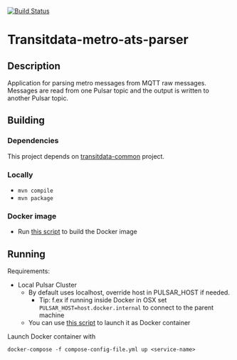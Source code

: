 [![Build Status](https://travis-ci.org/HSLdevcom/transitdata-metro-ats-parser.svg?branch=master)](https://travis-ci.org/HSLdevcom/transitdata-metro-ats-parser)

# Transitdata-metro-ats-parser

## Description

Application for parsing metro messages from MQTT raw messages. Messages are read
from one Pulsar topic and the output is written to another Pulsar topic.

## Building

### Dependencies

This project depends on [transitdata-common](https://github.com/HSLdevcom/transitdata-common) project.

### Locally

- ```mvn compile```  
- ```mvn package```  

### Docker image

- Run [this script](build-image.sh) to build the Docker image

## Running

Requirements:
- Local Pulsar Cluster
  - By default uses localhost, override host in PULSAR_HOST if needed.
    - Tip: f.ex if running inside Docker in OSX set `PULSAR_HOST=host.docker.internal` to connect to the parent machine
  - You can use [this script](https://github.com/HSLdevcom/transitdata/blob/master/bin/pulsar/pulsar-up.sh) to launch it as Docker container

Launch Docker container with

```docker-compose -f compose-config-file.yml up <service-name>```   
